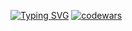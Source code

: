 [![Typing SVG](https://readme-typing-svg.herokuapp.com?lines=QA+Automation+Python)](https://git.io/typing-svg)
[![codewars](https://www.codewars.com/users/username/badges/micro)](https://www.codewars.com/users/username=LittleGodYo)
